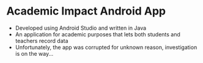 # Academic Impact Android App
* Developed using Android Studio and written in Java
* An application for academic purposes that lets both students and teachers record data
* Unfortunately, the app was corrupted for unknown reason, investigation is on the way...

